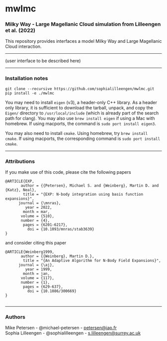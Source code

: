 # mwlmc
### Milky Way - Large Magellanic Cloud simulation from Lilleengen et al. (2022)

This repository provides interfaces a model Milky Way and Large Magellanic Cloud interaction.

------------------
(user interface to be described here)

------------------

### Installation notes
```
git clone --recursive https://github.com/sophialilleengen/mwlmc.git
pip install -e ./mwlmc 
```

You may need to install `eigen` (v3), a header-only C++ library. As a header only library, it is sufficient to download the tarball, unpack, and copy the `Eigen/` directory to `/usr/local/include` (which is already part of the search path for clang). You may also use `brew install eigen` if using a Mac with homebrew. If using macports, the command is `sudo port install eigen3`.

You may also need to install `cmake`. Using homebrew, try `brew install cmake`. If using macports, the corresponding command is `sudo port install cmake`.


-----------------------------
### Attributions
If you make use of this code, please cite the following papers
```
@ARTICLE{EXP,
       author = {{Petersen}, Michael S. and {Weinberg}, Martin D. and {Katz}, Neal},
        title = "{EXP: N-body integration using basis function expansions}",
      journal = {\mnras},
         year = 2022,
        month = mar,
       volume = {510},
       number = {4},
        pages = {6201-6217},
          doi = {10.1093/mnras/stab3639}
}
```

and consider citing this paper

```
@ARTICLE{Weinberg1999,
       author = {{Weinberg}, Martin D.},
        title = "{An Adaptive Algorithm for N-Body Field Expansions}",
      journal = {\aj},
         year = 1999,
        month = jan,
       volume = {117},
       number = {1},
        pages = {629-637},
          doi = {10.1086/300669}
}


```

-----------------------------

### Authors

Mike Petersen -  @michael-petersen - petersen@iap.fr \
Sophia Lilleengen - @sophialilleengen - s.lilleengen@surrey.ac.uk
